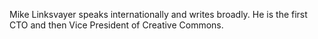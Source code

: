 Mike Linksvayer speaks internationally and writes broadly. He is the first CTO
and then Vice President of Creative Commons.

